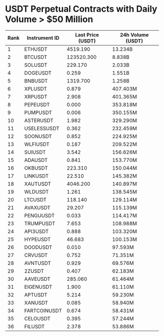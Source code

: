 # USDT Perpetual Contracts with Daily Volume > $50 Million

| Rank | Instrument ID | Last Price (USDT) | 24h Volume (USDT) |
|------|---------------|-------------------|-------------------|
| 1 | ETHUSDT | 4519.190 | 13.234B |
| 2 | BTCUSDT | 123520.300 | 8.838B |
| 3 | SOLUSDT | 229.170 | 2.033B |
| 4 | DOGEUSDT | 0.259 | 1.551B |
| 5 | BNBUSDT | 1319.700 | 1.258B |
| 6 | XPLUSDT | 0.879 | 407.403M |
| 7 | XRPUSDT | 2.908 | 401.365M |
| 8 | PEPEUSDT | 0.000 | 353.818M |
| 9 | PUMPUSDT | 0.006 | 350.155M |
| 10 | ASTERUSDT | 1.982 | 329.290M |
| 11 | USELESSUSDT | 0.362 | 232.459M |
| 12 | SOONUSDT | 0.852 | 224.925M |
| 13 | WLFIUSDT | 0.187 | 209.522M |
| 14 | SUIUSDT | 3.542 | 156.626M |
| 15 | ADAUSDT | 0.841 | 153.770M |
| 16 | OKBUSDT | 223.310 | 150.044M |
| 17 | LINKUSDT | 22.510 | 145.382M |
| 18 | XAUTUSDT | 4046.200 | 140.897M |
| 19 | WLDUSDT | 1.261 | 138.545M |
| 20 | LTCUSDT | 118.140 | 129.114M |
| 21 | AVAXUSDT | 29.207 | 115.139M |
| 22 | PENGUUSDT | 0.033 | 114.417M |
| 23 | TRUMPUSDT | 7.653 | 108.988M |
| 24 | API3USDT | 0.888 | 103.320M |
| 25 | HYPEUSDT | 46.683 | 100.153M |
| 26 | DOODUSDT | 0.010 | 97.593M |
| 27 | CRVUSDT | 0.752 | 71.351M |
| 28 | AVNTUSDT | 0.929 | 69.576M |
| 29 | 2ZUSDT | 0.407 | 62.183M |
| 30 | AAVEUSDT | 285.060 | 61.464M |
| 31 | EIGENUSDT | 1.900 | 61.110M |
| 32 | APTUSDT | 5.214 | 59.230M |
| 33 | XANUSDT | 0.085 | 58.940M |
| 34 | FARTCOINUSDT | 0.674 | 58.431M |
| 35 | CELOUSDT | 0.395 | 57.244M |
| 36 | FILUSDT | 2.378 | 53.886M |
